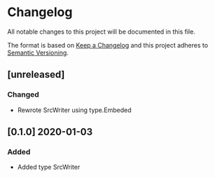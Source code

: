 # Changelog
All notable changes to this project will be documented in this file.

The format is based on [Keep a Changelog](http://keepachangelog.com/en/1.0.0/)
and this project adheres to [Semantic Versioning](http://semver.org/spec/v2.0.0.html).

## [unreleased]
### Changed

- Rewrote SrcWriter using type.Embeded

## [0.1.0] 2020-01-03
### Added

- Added type SrcWriter
